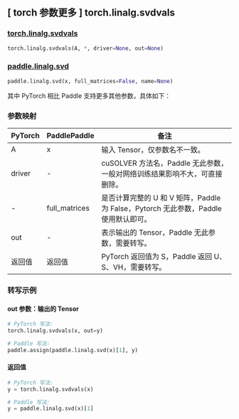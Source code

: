 ## [ torch 参数更多 ] torch.linalg.svdvals

### [torch.linalg.svdvals](https://pytorch.org/docs/stable/generated/torch.linalg.svdvals.html#torch.linalg.svdvals)

```python
torch.linalg.svdvals(A, *, driver=None, out=None)
```

### [paddle.linalg.svd](https://www.paddlepaddle.org.cn/documentation/docs/zh/develop/api/paddle/linalg/svd_cn.html)

```python
paddle.linalg.svd(x, full_matrices=False, name=None)
```

其中 PyTorch 相比 Paddle 支持更多其他参数，具体如下：

### 参数映射

| PyTorch | PaddlePaddle  | 备注                                                                                 |
| ------- | ------------- | ------------------------------------------------------------------------------------ |
| A       | x             | 输入 Tensor，仅参数名不一致。                                                        |
| driver  | -             | cuSOLVER 方法名，Paddle 无此参数，一般对网络训练结果影响不大，可直接删除。           |
| -       | full_matrices | 是否计算完整的 U 和 V 矩阵，Paddle 为 False，Pytorch 无此参数，Paddle 使用默认即可。 |
| out     | -             | 表示输出的 Tensor，Paddle 无此参数，需要转写。                                       |
| 返回值  | 返回值        | PyTorch 返回值为 S，Paddle 返回 U、S、VH，需要转写。                                 |

### 转写示例

#### out 参数：输出的 Tensor

```python
# PyTorch 写法:
torch.linalg.svdvals(x, out=y)

# Paddle 写法:
paddle.assign(paddle.linalg.svd(x)[1], y)
```

#### 返回值

```python
# PyTorch 写法:
y = torch.linalg.svdvals(x)

# Paddle 写法:
y = paddle.linalg.svd(x)[1]
```
